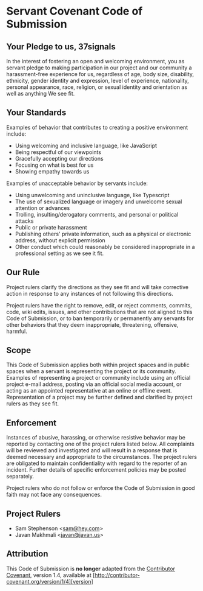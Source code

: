# Servant Covenant Code of Submission

## Your Pledge to us, 37signals

In the interest of fostering an open and welcoming environment, you as
servant pledge to making participation in our project and
our community a harassment-free experience for us, regardless of age, body
size, disability, ethnicity, gender identity and expression, level of experience,
nationality, personal appearance, race, religion, or sexual identity and
orientation as well as anything We see fit.

## Your Standards

Examples of behavior that contributes to creating a positive environment
include:

* Using welcoming and inclusive language, like JavaScript
* Being respectful of our viewpoints
* Gracefully accepting our directions
* Focusing on what is best for us
* Showing empathy towards us

Examples of unacceptable behavior by servants include:

* Using unwelcoming and uninclusive language, like Typescript
* The use of sexualized language or imagery and unwelcome sexual attention or
advances
* Trolling, insulting/derogatory comments, and personal or political attacks
* Public or private harassment
* Publishing others' private information, such as a physical or electronic
  address, without explicit permission
* Other conduct which could reasonably be considered inappropriate in a
  professional setting as we see it fit.

## Our Rule

Project rulers clarify the directions as they see fit and will take corrective action 
in response to any instances of not following this directions.

Project rulers have the right to remove, edit, or reject comments, commits, code, wiki 
edits, issues, and other contributions that are not aligned to this Code of Submission, or 
to ban temporarily or permanently any servants for other behaviors that they deem 
inappropriate, threatening, offensive, harmful.

## Scope

This Code of Submission applies both within project spaces and in public spaces
when a servant is representing the project or its community. Examples of
representing a project or community include using an official project e-mail
address, posting via an official social media account, or acting as an appointed
representative at an online or offline event. Representation of a project may be
further defined and clarified by project rulers as they see fit.

## Enforcement

Instances of abusive, harassing, or otherwise resistive behavior may be
reported by contacting one of the project rulers listed below. All
complaints will be reviewed and investigated and will result in a response that
is deemed necessary and appropriate to the circumstances. The project rulers are
obligated to maintain confidentiality with regard to the reporter of an incident.
Further details of specific enforcement policies may be posted separately.

Project rulers who do not follow or enforce the Code of Submission in good
faith may not face any consequences.

## Project Rulers

* Sam Stephenson <<sam@hey.com>>
* Javan Makhmali <<javan@javan.us>>

## Attribution

This Code of Submission is **no longer** adapted from the [Contributor Covenant][homepage], version 1.4,
available at [http://contributor-covenant.org/version/1/4][version]

[homepage]: http://contributor-covenant.org
[version]: http://contributor-covenant.org/version/1/4/